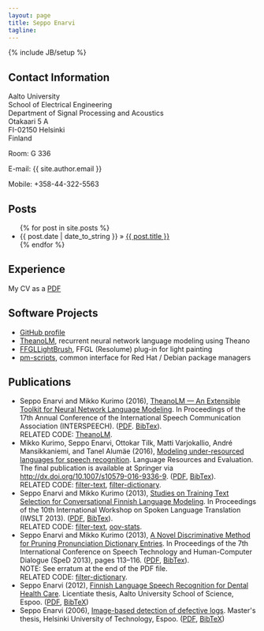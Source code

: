 ```yaml
---
layout: page
title: Seppo Enarvi
tagline:
---
```

{% include JB/setup %}

## Contact Information

Aalto University  
School of Electrical Engineering  
Department of Signal Processing and Acoustics  
Otakaari 5 A  
FI-02150 Helsinki  
Finland

Room: G 336

E-mail: {{ site.author.email }}

Mobile: +358-44-322-5563

## Posts

<ul class="posts">
  {% for post in site.posts %}
    <li><span>{{ post.date | date_to_string }}</span> &raquo; <a href="{{ BASE_PATH }}{{ post.url }}">{{ post.title }}</a></li>
  {% endfor %}
</ul>

## Experience

My CV as a <a href="cv.pdf">PDF</a>

## Software Projects

<ul>
  <li><a href="https://github.com/{{ site.author.github }}/">GitHub profile</a></li>
  <li><a href="https://github.com/senarvi/theanolm/">TheanoLM</a>, recurrent neural network language modeling using Theano</li>
  <li><a href="https://github.com/senarvi/senarvi-freeframe/tree/master/FFGLLightBrush">FFGLLightBrush</a>, FFGL (Resolume) plug-in for light painting</li>
  <li><a href="https://github.com/senarvi/senarvi-unix/tree/master/pm-scripts">pm-scripts</a>, common interface for Red Hat / Debian package managers</li>
</ul>

## Publications

<ul>
  <li>
    Seppo Enarvi and Mikko Kurimo (2016),
    <a href="http://arxiv.org/abs/1605.00942">TheanoLM &mdash; An Extensible Toolkit for Neural Network Language Modeling</a>.
    In Proceedings of the 17th Annual Conference of the International Speech Communication Association (INTERSPEECH).
    (<a href="publications/interspeech2016.pdf">PDF</a>.
    <a href="publications/interspeech2016.bib">BibTex</a>).<br />
    RELATED CODE: <a href="https://github.com/senarvi/theanolm">TheanoLM</a>.
  </li>
  <li>
    Mikko Kurimo, Seppo Enarvi, Ottokar Tilk, Matti Varjokallio, André Mansikkaniemi, and Tanel Alumäe (2016),
    <a href="http://dx.doi.org/10.1007/s10579-016-9336-9">Modeling under-resourced languages for speech recognition</a>.
    Language Resources and Evaluation.
    The final publication is available at Springer via <a href="http://dx.doi.org/10.1007/s10579-016-9336-9">http://dx.doi.org/10.1007/s10579-016-9336-9</a>.
    (<a href="publications/lre2016.pdf">PDF</a>,
    <a href="publications/lre2016.bib">BibTex</a>).<br />
    RELATED CODE: <a href="https://github.com/senarvi/senarvi-speech/tree/master/filter-text">filter-text</a>,
    <a href="https://github.com/senarvi/senarvi-speech/tree/master/filter-dictionary">filter-dictionary</a>.
  </li>
  <li>
    Seppo Enarvi and Mikko Kurimo (2013),
    <a href="publications/iwslt2013.pdf">Studies on Training Text Selection for Conversational Finnish Language Modeling</a>.
    In Proceedings of the 10th International Workshop on Spoken Language Translation (IWSLT 2013).
    (<a href="publications/iwslt2013.pdf">PDF</a>,
    <a href="publications/iwslt2013.bib">BibTex</a>).<br />
    RELATED CODE: <a href="https://github.com/senarvi/senarvi-speech/tree/master/filter-text">filter-text</a>,
    <a href="https://github.com/senarvi/senarvi-speech/tree/master/oov-stats">oov-stats</a>.
  </li>
  <li>
    Seppo Enarvi and Mikko Kurimo (2013),
    <a href="http://ieeexplore.ieee.org/xpl/articleDetails.jsp?arnumber=6682659">
      A Novel Discriminative Method for Pruning Pronunciation Dictionary Entries</a>.
    In Proceedings of the 7th International Conference on Speech Technology and Human-Computer Dialogue (SpeD 2013), pages 113&ndash;116.
    (<a href="publications/sped2013.pdf">PDF</a>,
    <a href="publications/sped2013.bib">BibTex</a>).<br />
    NOTE: See erratum at the end of the PDF file.<br />
    RELATED CODE: <a href="https://github.com/senarvi/senarvi-speech/tree/master/filter-dictionary">filter-dictionary</a>.
  </li>
  <li>
    Seppo Enarvi (2012),
    <a href="https://aaltodoc.aalto.fi/handle/123456789/6044">
      Finnish Language Speech Recognition for Dental Health Care</a>.
    Licentiate thesis, Aalto University School of Science, Espoo.
    (<a href="publications/lic_enarvi_seppo_2012.pdf">PDF</a>,
    <a href="publications/lic_enarvi_seppo_2012.bib">BibTeX</a>)
  </li>
  <li>
    Seppo Enarvi (2006),
    <a href="https://aaltodoc.aalto.fi/handle/123456789/9031">
      Image-based detection of defective logs</a>.
    Master's thesis, Helsinki University of Technology, Espoo.
    (<a href="publications/master_enarvi_seppo_2006.pdf">PDF</a>,
    <a href="publications/master_enarvi_seppo_2006.bib">BibTeX</a>)
  </li>
</ul>
